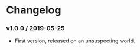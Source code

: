Changelog
=========

### v1.0.0 / 2019-05-25

  - First version, released on an unsuspecting world.
